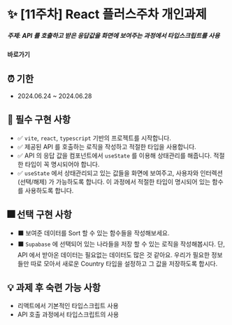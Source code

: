 # ✨ [11주차] React 플러스주차 개인과제

##### 주제: API 를 호출하고 받은 응답값을 화면에 보여주는 과정에서 타입스크립트를 사용

**바로가기**

## ⏰ 기한

- 2024.06.24 ~ 2024.06.28

## 🎇 필수 구현 사항

- ✅ `vite`, `react`, `typescript` 기반의 프로젝트를 시작합니다.
- ✅ 제공된 API 를 호출하는 로직을 작성하고 적절한 타입을 사용합니다.
- ✅ API 의 응답 값을 컴포넌트에서 `useState` 를 이용해 상태관리를 해줍니다.
  적절한 타입이 꼭 명시되어야 합니다.
- ✅ `useState` 에서 상태관리되고 있는 값들을 화면에 보여주고, 사용자와 인터렉션 (선택/해제) 가 가능하도록 합니다.
  이 과정에서 적절한 타입이 명시되어 있는 함수를 사용하도록 합니다.

## 🎆 선택 구현 사항

- ⬛ 보여준 데이터를 Sort 할 수 있는 함수들을 작성해보세요.
- ⬛ `Supabase` 에 선택되어 있는 나라들을 저장 할 수 있는 로직을 작성해봅시다.
  단, API 에서 받아온 데이터는 필요없는 데이터도 많은 것 같아요.
  우리가 필요한 정보들만 따로 모아서 새로운 Country 타입을 설정하고 그 값을 저장하도록 합시다.

## 💡 과제 후 숙련 가능 사항

- 리액트에서 기본적인 타입스크립트 사용
- API 호출 과정에서 타입스크립트의 사용
